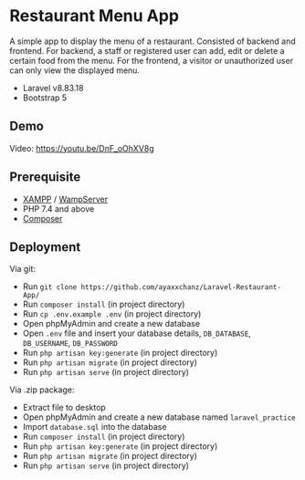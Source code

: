 # Restaurant Menu App

A simple app to display the menu of a restaurant. Consisted of backend and frontend. For backend, a staff or registered user can add, edit or delete a certain food from the menu. For the frontend, a visitor or unauthorized user can only view the displayed menu.

-   Laravel v8.83.18
-   Bootstrap 5

## Demo

Video: https://youtu.be/DnF_oOhXV8g

<a href="https://i.imgur.com/4jmt9AF.png" width="600px"></img></a>
<a href="https://i.imgur.com/yyyVVtV.png" width="600px"></img></a>
<a href="https://i.imgur.com/0QHbHK1.png" width="600px"></img></a>
<a href="https://i.imgur.com/7vDn9CI.png" width="600px"></img></a>
<a href="https://i.imgur.com/8JMVejx.png" width="600px"></img></a>

## Prerequisite

-   [XAMPP](https://www.apachefriends.org/download.html) / [WampServer](https://www.wampserver.com/en/download-wampserver-64bits/)
-   PHP 7.4 and above
-   [Composer](https://getcomposer.org/download/)

## Deployment

Via git:

-   Run `git clone https://github.com/ayaxxchanz/Laravel-Restaurant-App/`
-   Run `composer install` (in project directory)
-   Run `cp .env.example .env` (in project directory)
-   Open phpMyAdmin and create a new database
-   Open `.env` file and insert your database details, `DB_DATABASE`, `DB_USERNAME`, `DB_PASSWORD`
-   Run `php artisan key:generate` (in project directory)
-   Run `php artisan migrate` (in project directory)
-   Run `php artisan serve` (in project directory)

Via .zip package:

-   Extract file to desktop
-   Open phpMyAdmin and create a new database named `laravel_practice`
-   Import `database.sql` into the database
-   Run `composer install` (in project directory)
-   Run `php artisan key:generate` (in project directory)
-   Run `php artisan migrate` (in project directory)
-   Run `php artisan serve` (in project directory)
